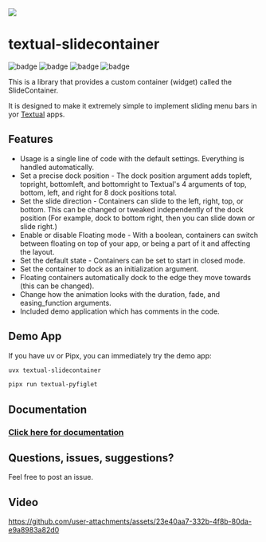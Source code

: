 <picture>
  <source media="(prefers-color-scheme: dark)" srcset="https://github.com/user-attachments/assets/6cf8667e-cb64-435d-9c8e-67b3acb0e072">
  <img src="https://github.com/user-attachments/assets/c424f213-8fa8-4a97-9f0f-6d1fefdfd183">
</picture>

# textual-slidecontainer

![badge](https://img.shields.io/badge/linted-Ruff-blue?style=for-the-badge&logo=ruff)
![badge](https://img.shields.io/badge/formatted-black-black?style=for-the-badge)
![badge](https://img.shields.io/badge/type_checked-MyPy-blue?style=for-the-badge&logo=python)
![badge](https://img.shields.io/badge/license-MIT-blue?style=for-the-badge)

This is a library that provides a custom container (widget) called the SlideContainer.

It is designed to make it extremely simple to implement sliding menu bars in yor [Textual](https://github.com/Textualize/textual) apps.

## Features

- Usage is a single line of code with the default settings. Everything is handled automatically.
- Set a precise dock position - The dock position argument adds topleft, topright, bottomleft, and bottomright to Textual's 4 arguments of top, bottom, left, and right for 8 dock positions total.
- Set the slide direction - Containers can slide to the left, right, top, or bottom. This can be changed or tweaked independently of the dock position (For example, dock to bottom right, then you can slide down or slide right.)
- Enable or disable Floating mode - With a boolean, containers can switch between floating on top of your app, or being a part of it and affecting the layout.
- Set the default state - Containers can be set to start in closed mode.
- Set the container to dock as an initialization argument.
- Floating containers automatically dock to the edge they move towards (this can be changed).
- Change how the animation looks with the duration, fade, and easing_function arguments.
- Included demo application which has comments in the code.

## Demo App

If you have uv or Pipx, you can immediately try the demo app:

```sh
uvx textual-slidecontainer
```

```sh
pipx run textual-pyfiglet
```

## Documentation

### [Click here for documentation](https://edward-jazzhands.github.io/libraries/textual-slidecontainer/)

## Questions, issues, suggestions?

Feel free to post an issue.

## Video

https://github.com/user-attachments/assets/23e40aa7-332b-4f8b-80da-e9a8983a82d0
